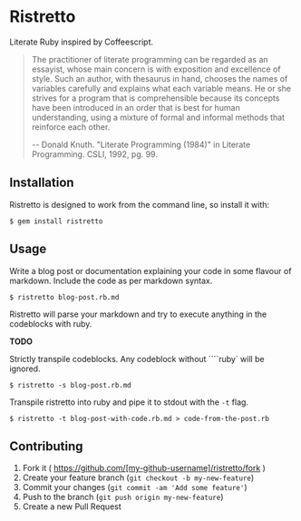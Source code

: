 # Ristretto

Literate Ruby inspired by Coffeescript.

> The practitioner of literate programming can be regarded as an essayist, whose main concern is with exposition and excellence of style. Such an author, with thesaurus in hand, chooses the names of variables carefully and explains what each variable means. He or she strives for a program that is comprehensible because its concepts have been introduced in an order that is best for human understanding, using a mixture of formal and informal methods that reinforce each other.
>
> --  Donald Knuth. "Literate Programming (1984)" in Literate Programming. CSLI, 1992, pg. 99.


## Installation

Ristretto is designed to work from the command line, so install it with: 

    $ gem install ristretto


## Usage

Write a blog post or documentation explaining your code in some flavour of markdown.  Include the code as per markdown syntax.

    $ ristretto blog-post.rb.md

Ristretto will parse your markdown and try to execute anything in the codeblocks with ruby.

**TODO**

Strictly transpile codeblocks. Any codeblock without ````ruby` will be ignored.

    $ ristretto -s blog-post.rb.md

Transpile ristretto into ruby and pipe it to stdout with the `-t` flag.

    $ ristretto -t blog-post-with-code.rb.md > code-from-the-post.rb


## Contributing

1. Fork it ( https://github.com/[my-github-username]/ristretto/fork )
2. Create your feature branch (`git checkout -b my-new-feature`)
3. Commit your changes (`git commit -am 'Add some feature'`)
4. Push to the branch (`git push origin my-new-feature`)
5. Create a new Pull Request
